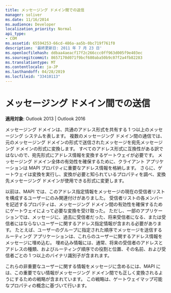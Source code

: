 ```yaml
---
title: メッセージング ドメイン間での送信
manager: soliver
ms.date: 11/16/2014
ms.audience: Developer
localization_priority: Normal
api_type:
- COM
ms.assetid: 65594253-66cd-486a-aa5b-0bc719f761f0
description: '最終更新日: 2011 年 7 月 23 日'
ms.openlocfilehash: ddbaa4aeacf17f2c266ccc0ff963d005f9e403ec
ms.sourcegitcommit: 8657170d071f9bcf680aba50b9c07f2a4fb82283
ms.translationtype: MT
ms.contentlocale: ja-JP
ms.lasthandoff: 04/28/2019
ms.locfileid: "33410113"
---
```

# <a name="sending-across-messaging-domains"></a>メッセージング ドメイン間での送信

  
  
**適用対象**: Outlook 2013 | Outlook 2016 
  
メッセージング ドメインは、共通のアドレス形式を共有する 1 つ以上のメッセージング システムを表します。 複数のメッセージング ドメイン間の通信では、元のメッセージング ドメインの形式で送信されたメッセージを宛先メッセージング ドメインの形式に変換します。 すべてのアドレス形式に互換性がある訳ではないので、宛先形式にアドレス情報を変換するゲートウェイが必要です。 メッセージング ドメイン全体の有効性を確保するために、クライアント アプリケーションは MAPI プロパティに重要なアドレス情報を格納します。 さらに、ゲートウェイは変換を実行し、変換が必要と知られているプロパティを調べ、変換先メッセージング ドメインが使用できる形式に変更します。
  
以前は、MAPI では、このアドレス指定情報をメッセージの現在の受信者リストを構成するユーザーにのみ関連付けがありました。 受信者リストの各メンバーを記述するプロパティは、メッセージング ドメイン間の有効性を確保するためにゲートウェイによって必要な変換を受け取った。 ただし、一部のアプリケーションでは、メッセージに、過去に受信者だった、将来受信者になる、または受信者にはならないユーザーに関するアドレス指定情報が含まれる必要があります。 たとえば、ユーザーのグループに指定された順序でメッセージを送信するルーティング アプリケーションは、これらのユーザーに関するアドレス情報をメッセージに埋め込む。 埋め込み情報には、通常、将来の受信者のアドレスとアドレスの種類、およびルーティング順序での役割と位置、その名前、および受信者ごとの 1 つ以上のバイナリ識別子が含まれます。
  
これらの非重要なユーザーに関する情報をメッセージに含めるには、MAPI には、この重要でない情報がメッセージング ドメイン間でも正しく変換されるようにするための戦略が含まれています。 この戦略は、ゲートウェイマップ可能なプロパティの概念に基づいて行います。
  

